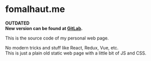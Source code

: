 # fomalhaut.me
**OUTDATED**  
**New version can be found at [GitLab](https://gitlab.com/UnicornFreedom/fomalhaut.me).**

This is the source code of my personal web page.

No modern tricks and stuff like React, Redux, Vue, etc.  
This is just a plain old static web page with a little bit of JS and CSS.
